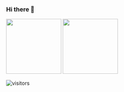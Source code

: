 ### Hi there 👋


<div>
  <img height="150" src="https://github-readme-stats.vercel.app/api?username=huijiewei&show_icons=true&theme=react&count_private=true&hide=contribs" />
  <img height="150" src="https://github-readme-stats.vercel.app/api/top-langs/?username=huijiewei&layout=compact&theme=react&hide=c,c%2B%2B,ruby,shell,python,diff,html&langs_count=6" />
</div>


![visitors](https://visitor-badge.laobi.icu/badge?page_id=huijiewei.huijiewei)
